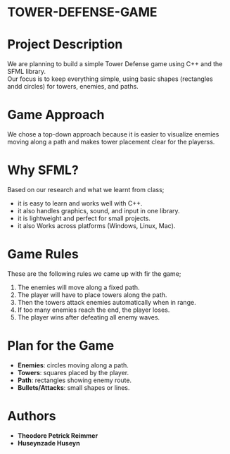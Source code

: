 # TOWER-DEFENSE-GAME
# Project Description

We are planning to build a simple Tower Defense game using C++ and the SFML library.  
Our focus is to keep everything simple, using basic shapes (rectangles andd circles) for towers, enemies, and paths.



# Game Approach

We chose a top-down approach because it is easier to visualize enemies moving along a path and makes tower placement clear for the playerss.



# Why SFML?

Based on our research and what we learnt from class;
- it is easy to learn and works well with C++.
-  it also handles graphics, sound, and input in one library.
- it is lightweight and perfect for small projects.
- it also Works across platforms (Windows, Linux, Mac).


# Game Rules
These are the following rules we came up with fir the game;
1. The enemies will move along a fixed path.
2. The player will have to place towers along the path.
3. Then the towers attack enemies automatically when in range.
4. If too many enemies reach the end, the player loses.
5. The player wins after defeating all enemy waves.


# Plan for the Game

- **Enemies**: circles moving along a path.
- **Towers**: squares placed by the player.
- **Path**: rectangles showing enemy route.
- **Bullets/Attacks**: small shapes or lines.


 # Authors
- **Theodore Petrick Reimmer**
- **Huseynzade Huseyn**
